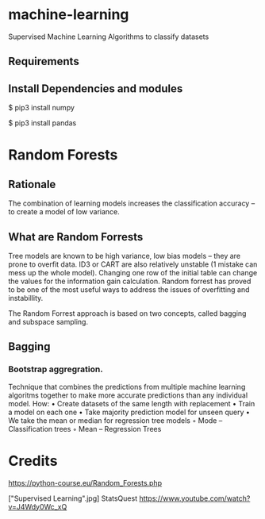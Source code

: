 # machine-learning
Supervised Machine Learning Algorithms to classify datasets

## Requirements

## Install Dependencies and modules

 $ pip3 install numpy
 
 $ pip3 install pandas

# Random Forests


## Rationale
The combination of learning models increases the classification accuracy – to create a model of low variance.


## What are Random Forrests
Tree models are known to be high variance, low bias models – they are prone to overfit data. ID3 or CART are also relatively unstable (1 mistake can mess up the whole model).  Changing one row of the initial table can change the values for the information gain calculation.
Random forrest has proved to be one of the most useful ways to address the issues of overfitting and instabillity.

The Random Forrest approach is based on two concepts, called bagging and subspace sampling.

## Bagging
### Bootstrap aggregration.
Technique that combines the predictions from multiple machine learning algoritms together to make more accurate predictions than any individual model.
	How:
    • Create datasets of the same length with replacement
    • Train a model on each one
    • Take majority prediction model for unseen query
    • We take the mean or median for regression tree models 
        ◦ Mode – Classification trees
        ◦ Mean – Regression Trees



# Credits
https://python-course.eu/Random_Forests.php

["Supervised Learning".jpg]
StatsQuest
https://www.youtube.com/watch?v=J4Wdy0Wc_xQ
